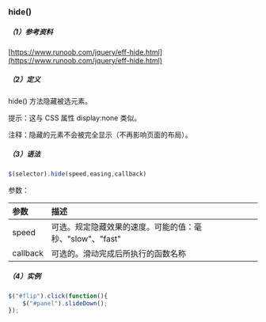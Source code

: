 ### hide\(\)

##### （1）参考资料

[https://www.runoob.com/jquery/eff-hide.html](https://www.runoob.com/jquery/eff-hide.html)

##### （2）定义

hide\(\) 方法隐藏被选元素。

提示：这与 CSS 属性 display:none 类似。

注释：隐藏的元素不会被完全显示（不再影响页面的布局）。

##### （3）语法

```js
$(selector).hide(speed,easing,callback)
```

参数：

| 参数 | 描述 |
| :--- | :--- |
| speed | 可选。规定隐藏效果的速度。可能的值：毫秒、"slow"、"fast" |
| callback | 可选的。滑动完成后所执行的函数名称 |

##### （4）实例

```js
$("#flip").click(function(){
    $("#panel").slideDown();
});
```



